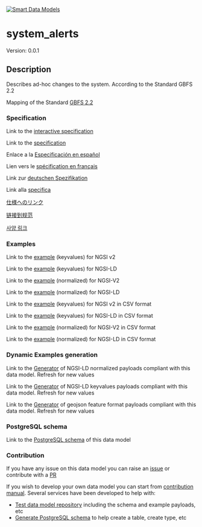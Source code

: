 [![Smart Data Models](https://smartdatamodels.org/wp-content/uploads/2022/01/SmartDataModels_logo.png "Logo")](https://smartdatamodels.org)
# system_alerts
Version: 0.0.1

## Description 

Describes ad-hoc changes to the system. According to the Standard GBFS 2.2

Mapping of the Standard [GBFS 2.2](https://github.com/NABSA/gbfs/blob/v2.2/gbfs.md)
### Specification

Link to the [interactive specification](https://swagger.lab.fiware.org/?url=https://smart-data-models.github.io/dataModel.GBFS/system_alerts/swagger.yaml)

Link to the [specification](https://github.com/smart-data-models/dataModel.GBFS/blob/master/system_alerts/doc/spec.md)

Enlace a la [Especificación en español](https://github.com/smart-data-models/dataModel.GBFS/blob/master/system_alerts/doc/spec_ES.md)

Lien vers le [spécification en français](https://github.com/smart-data-models/dataModel.GBFS/blob/master/system_alerts/doc/spec_FR.md)

Link zur [deutschen Spezifikation](https://github.com/smart-data-models/dataModel.GBFS/blob/master/system_alerts/doc/spec_DE.md)

Link alla [specifica](https://github.com/smart-data-models/dataModel.GBFS/blob/master/system_alerts/doc/spec_IT.md)

[仕様へのリンク](https://github.com/smart-data-models/dataModel.GBFS/blob/master/system_alerts/doc/spec_JA.md)

[链接到规范](https://github.com/smart-data-models/dataModel.GBFS/blob/master/system_alerts/doc/spec_ZH.md)

[사양 링크](https://github.com/smart-data-models/dataModel.GBFS/blob/master/system_alerts/doc/spec_KO.md)
### Examples

Link to the [example](https://smart-data-models.github.io/dataModel.GBFS/system_alerts/examples/example.json) (keyvalues) for NGSI v2

Link to the [example](https://smart-data-models.github.io/dataModel.GBFS/system_alerts/examples/example.jsonld) (keyvalues) for NGSI-LD

Link to the [example](https://smart-data-models.github.io/dataModel.GBFS/system_alerts/examples/example-normalized.json) (normalized) for NGSI-V2

Link to the [example](https://smart-data-models.github.io/dataModel.GBFS/system_alerts/examples/example-normalized.jsonld) (normalized) for NGSI-LD

Link to the [example](https://github.com/smart-data-models/dataModel.GBFS/blob/master/system_alerts/examples/example.json.csv) (keyvalues) for NGSI v2 in CSV format

Link to the [example](https://github.com/smart-data-models/dataModel.GBFS/blob/master/system_alerts/examples/example.jsonld.csv) (keyvalues) for NGSI-LD in CSV format

Link to the [example](https://github.com/smart-data-models/dataModel.GBFS/blob/master/system_alerts/examples/example-normalized.json.csv) (normalized) for NGSI-V2 in CSV format

Link to the [example](https://github.com/smart-data-models/dataModel.GBFS/blob/master/system_alerts/examples/example-normalized.jsonld.csv) (normalized) for NGSI-LD in CSV format
### Dynamic Examples generation

Link to the [Generator](https://smartdatamodels.org/extra/ngsi-ld_generator.php?schemaUrl=https://raw.githubusercontent.com/smart-data-models/dataModel.GBFS/master/system_alerts/schema.json&email=info@smartdatamodels.org) of NGSI-LD normalized payloads compliant with this data model. Refresh for new values

Link to the [Generator](https://smartdatamodels.org/extra/ngsi-ld_generator_keyvalues.php?schemaUrl=https://raw.githubusercontent.com/smart-data-models/dataModel.GBFS/master/system_alerts/schema.json&email=info@smartdatamodels.org) of NGSI-LD keyvalues payloads compliant with this data model. Refresh for new values

Link to the [Generator](https://smartdatamodels.org/extra/geojson_features_generator.php?schemaUrl=https://raw.githubusercontent.com/smart-data-models/dataModel.GBFS/master/system_alerts/schema.json&email=info@smartdatamodels.org) of geojson feature format payloads compliant with this data model. Refresh for new values
### PostgreSQL schema

Link to the [PostgreSQL schema](https://github.com/smart-data-models/dataModel.GBFS/blob/master/system_alerts/schema.sql) of this data model
### Contribution

 If you have any issue on this data model you can raise an [issue](https://github.com/smart-data-models/dataModel.GBFS/issues)  or contribute with a [PR](https://github.com/smart-data-models/dataModel.GBFS/pulls)

 If you wish to develop your own data model you can start from [contribution manual](https://bit.ly/contribution_manual). Several services have been developed to help with: 
 - [Test data model repository](https://smartdatamodels.org/index.php/data-models-contribution-api/) including the schema and example payloads, etc
 - [Generate PostgreSQL schema](https://smartdatamodels.org/index.php/sql-service/) to help create a table, create type, etc